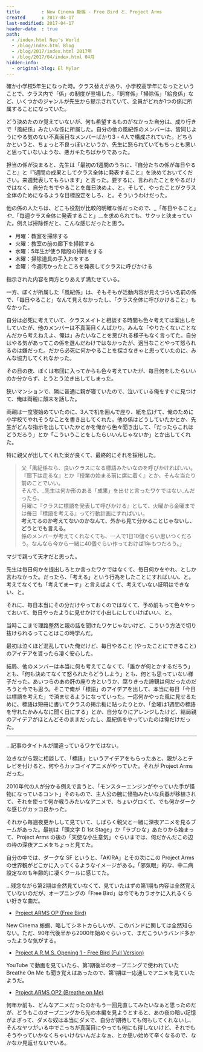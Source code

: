 ```yaml
---
title        : New Cinema 蜥蜴 - Free Bird と、Project Arms
created      : 2017-04-17
last-modified: 2017-04-17
header-date  : true
path:
  - /index.html Neo's World
  - /blog/index.html Blog
  - /blog/2017/index.html 2017年
  - /blog/2017/04/index.html 04月
hidden-info:
  - original-blog: El Mylar
---
```


確か小学校5年生になった時。クラス替えがあり、小学校高学年になったということで、クラス内で「係」の制度が登場した。「飼育係」「掃除係」「給食係」など、いくつかのジャンルが先生から提示されていて、全員がどれか1つの係に所属することになっていた。

どう決めたのか覚えていないが、何も希望するものがなかった自分は、成り行きで「風紀係」みたいな係に所属した。自分の他の風紀係のメンバーは、皆同じようにやる気のない不真面目なメンバーばかり3・4人で構成されていた。どちらかというと、ちょっと不良っぽいというか、先生に怒られていてもちっとも悪いと思っていないような、悪ガキたちばかりであった。

担当の係が決まると、先生は「最初の1週間のうちに、『自分たちの係が毎日やること』と『1週間の成果としてクラス全体に発表すること』を決めておいてください。来週発表してもらいます」と言った。要するに、言われたことをやるだけではなく、自分たちでやることを毎日決めよ、と。そして、やったことがクラス全体のためになるような目標設定をしろ、と。そういうわけだった。

他の係の人たちは、どこも役割が比較的明確な係だったので、_「毎日やること」_や__「毎週クラス全体に発表すること」__を求められても、サクッと決まっていた。例えば掃除係だと、こんな感じだったと思う。

- 月曜：教室を掃除する
- 火曜：教室の前の廊下を掃除する
- 水曜：5年生が使う階段の掃除をする
- 木曜：掃除道具の手入れをする
- 金曜：今週汚かったところを発表してクラスに呼びかける

指示された内容を両方とりあえず満たせている。

一方、ぼくが所属した「風紀係」は、そもそもが活動内容が見えづらい名前の係で、「毎日やること」なんて見えなかったし、「クラス全体に呼びかけること」もなかった。

自分は必死に考えていて、クラスメイトと相談する時間も色々考えては案出しをしていたが、他のメンバーは不真面目くんばかり。みんな「やりたくないことなんだから考えねえよ、俺は」みたいなことを悪びれる様子もなく言ってた。自分はやる気があってこの係を選んだわけではなかったが、適当なことやって怒られるのは嫌だった。だから必死に何かやることを探さなきゃと思っていたのに、みんな協力してくれなかった。

その日の夜、ぼくは布団に入ってからも色々考えていたが、毎日何をしたらいいのか分からず、とうとう泣き出してしまった。

狭いマンションで、隣に普通に親が寝ていたので、泣いている俺をすぐに見つけて、俺は両親に顛末を話した。

両親は一度寝始めていたのに、3人で机を囲んで座り、紙を広げて、俺のために小学校でやれそうなことを書き出してくれた。他の係はどうしていたかとか、先生がどんな指示を出していたかとかを俺から色々聞き出して、「だったらこれはどうだろう」とか「こういうことをしたらいいんじゃないか」とか出してくれた。

特に親父が出してくれた案が良くて、最終的にそれを採用した。

> 父「風紀係なら、良いクラスになる標語みたいなのを呼びかければいい。  
> 『廊下は走るな』とか『授業の始まる前に席に着く』とか、そんな当たり前のことでいい。  
> そんで、_先生は何か形のある「成果」を出せと言ったワケではない_んだったら、  
> 月曜に『クラスに標語を発表して呼びかける』として、火曜から金曜までは毎日『標語を考える』って行動計画にすればいい。  
> __考えてるのか考えてないのかなんて、外から見て分かることじゃないし、どうとでも言える。__  
> 係のメンバーが考えてくれなくても、一人で1日10個ぐらい思いつくだろう。なんなら今から一緒に40個ぐらい作っておけば1年もつだろう。」

マジで親って天才だと思った。

先生は毎日何かを提出しろとか言ったワケではなくて、毎日何かをやれ、としか言わなかった。だったら、「考える」という行為をしたことにすればいい、と。考えてなくても「考えてまーす」と言えばよくて、考えていない証明はできない、と。

それに、毎日本当にその分だけやっておくのではなくて、予め前もって色々やっておいて、毎日やったように見せかけて小出しにしていけばいい、と。

当時ここまで理路整然と親の話を聞けたワケじゃないけど、こういう方法で切り抜けられるってことはこの時学んだ。

最初は泣くほど混乱していた俺だけど、毎日やること (やったことにできること) のアイデアを貰ったら凄く安心した。

結局、他のメンバーは本当に何も考えてこなくて、「誰かが何とかするだろう」とも、「何も決めてなくて怒られたらどうしよう」とも、何とも思っていない様子だった。あいつらのあの肝の座り方というか、腐りきった諦観は何だったのだろうと今でも思う。そこで俺が「標語」のアイデアを出して、本当に毎日「今日は標語を考えた」で済ませるようになっていった。一応何かやった風に見せるために、標語は短冊に書いてクラスの掲示板に貼ったりとか、「金曜は1週間の標語を守れたかみんなに聞く日にする」とか、自分なりにアレンジしたけど、結局親のアイデアがほとんどそのままだったし、風紀係をやっていたのは俺だけだった。

---

…記事のタイトルが間違っているワケではない。

泣きながら親に相談して、「標語」というアイデアをもらったあと、親がふとテレビを付けると、何やらカッコイイアニメがやっていた。それが Project Arms だった。

2010年代の人が分かる例えで言うと、「モンスターエンジンがやっていた手が怪物になっているコント」そのもので、主人公の腕に怪物みたいな兵器が移植されて、それを使って何か戦うみたいなアニメで、ちょいグロくて、でも何かダークな感じがカッコ良かった。

それから毎週夜更かしして見ていて、しばらく親父と一緒に深夜アニメを見るブームがあった。最初は「頭文字 D 1st Stage」か「ラブひな」あたりから始まって、Project Arms の後の「天使な小生意気」ぐらいまでは、何だかんだこの辺の枠の深夜アニメをちょっと見てた。

自分の中では、ダークな SF というと、「AKIRA」とその次にこの Project Arms の世界観がどこかに入ってくるようなイメージがある。「邪気眼」的な、中二病設定なのも年齢的に凄くクールに感じてた。

…残念ながら第2期は全然見ていなくて、見ていたはずの第1期も内容は全然覚えていないのだが、オープニングの「Free Bird」は今でもカラオケに入れるくらい好きな曲だ。

- [Project ARMS OP (Free Bird)](https://youtube.com/watch?v=w3PhuNEzUDA)

New Cinema 蜥蜴、略してシネトカらしいが、このバンドに関しては全然知らない。ただ、90年代後半から2000年始めぐらいって、まだこういうバンド多かったような気がする。

- [Project A.R.M.S. Opening 1 - Free Bird (Full Version)](https://youtube.com/watch?v=5rAOVzWKS-I)

YouTube で動画を見ていたら、第1期後半のオープニングで使われていた Breathe On Me も聞き覚えはあったので、第1期は一応通しでアニメを見ていたようだ。

- [Project ARMS OP2 (Breathe on Me)](https://youtube.com/watch?v=AmgIlsv9mvs)

何年か前も、どんなアニメだったのかもう一回見直してみたいなぁと思ったのだが、どうもこのオープニングから先の本編を見ようとすると、あの夜の暗い記憶がよぎって、ダメな奴は本当にダメで、自分が期待しても何もしてくれないし、そんなヤツがいる中でこっちが真面目にやっても何にも得しないけど、それでもそうやっていかなくちゃいけないんだよなぁ、とか思い始めて辛くなるので、なかなか見返せないでいる。
